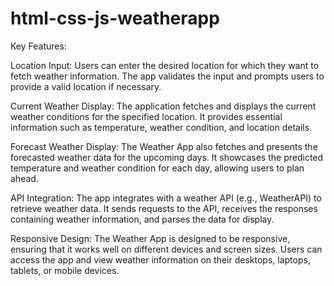 # html-css-js-weatherapp

Key Features:

Location Input: Users can enter the desired location for which they want to fetch weather information. The app validates the input and prompts users to provide a valid location if necessary.

Current Weather Display: The application fetches and displays the current weather conditions for the specified location. It provides essential information such as temperature, weather condition, and location details.

Forecast Weather Display: The Weather App also fetches and presents the forecasted weather data for the upcoming days. It showcases the predicted temperature and weather condition for each day, allowing users to plan ahead.

API Integration: The app integrates with a weather API (e.g., WeatherAPI) to retrieve weather data. It sends requests to the API, receives the responses containing weather information, and parses the data for display.

Responsive Design: The Weather App is designed to be responsive, ensuring that it works well on different devices and screen sizes. Users can access the app and view weather information on their desktops, laptops, tablets, or mobile devices.
